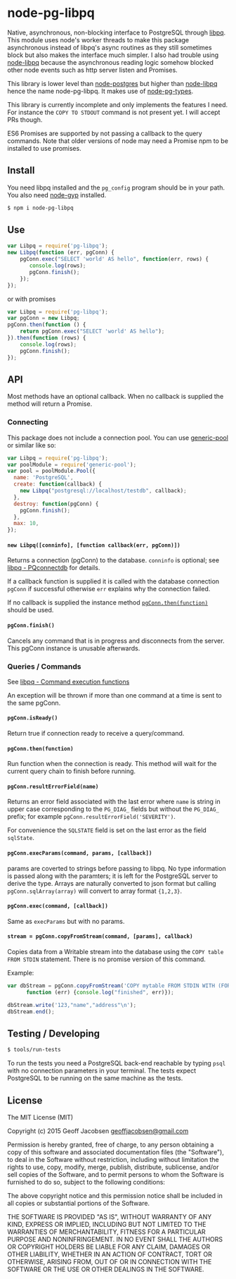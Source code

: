 # node-pg-libpq

Native, asynchronous, non-blocking interface to PostgreSQL through
[libpq](http://www.postgresql.org/docs/9.4/static/libpq.html). This module uses node's worker
threads to make this package asynchronous instead of libpq's async routines as they still sometimes
block but also makes the interface much simpler. I also had trouble using
[node-libpq](https://github.com/brianc/node-libpq) because the asynchronous reading logic somehow
blocked other node events such as http server listen and Promises.

This library is lower level than [node-postgres](https://github.com/brianc/node-postgres) but higher
 than [node-libpq](https://github.com/brianc/node-libpq) hence the name node-pg-libpq. It
 makes use of [node-pg-types](https://github.com/brianc/node-pg-types).

This library is currently incomplete and only implements the features I need. For instance the `COPY
TO STDOUT` command is not present yet. I will accept PRs though.

ES6 Promises are supported by not passing a callback to the query commands. Note that older versions
of node may need a Promise npm to be installed to use promises.

## Install

You need libpq installed and the `pg_config` program should be in your path.  You also need
[node-gyp](https://github.com/TooTallNate/node-gyp) installed.

```sh
$ npm i node-pg-libpq
```

## Use

```js
var Libpq = require('pg-libpq');
new Libpq(function (err, pgConn) {
    pgConn.exec("SELECT 'world' AS hello", function(err, rows) {
       console.log(rows);
       pgConn.finish();
    });
});
```

or with promises

```js
var Libpq = require('pg-libpq');
var pgConn = new Libpq;
pgConn.then(function () {
    return pgConn.exec("SELECT 'world' AS hello");
}).then(function (rows) {
    console.log(rows);
    pgConn.finish();
});
```


## API

Most methods have an optional callback. When no callback is supplied the method will return a
Promise.

### Connecting

This package does not include a connection pool. You can use
[generic-pool](https://www.npmjs.com/package/generic-pool) or similar like so:

```js
var Libpq = require('pg-libpq');
var poolModule = require('generic-pool');
var pool = poolModule.Pool({
  name: 'PostgreSQL',
  create: function(callback) {
    new Libpq("postgresql://localhost/testdb", callback);
  },
  destroy: function(pgConn) {
    pgConn.finish();
  },
  max: 10,
});
```

#### `new Libpq([conninfo], [function callback(err, pgConn)])`

Returns a connection (pgConn) to the database. `conninfo` is optional; see [libpq -
PQconnectdb](http://www.postgresql.org/docs/9.4/interactive/libpq-connect.html) for
details.

If a callback function is supplied it is called with the database connection `pgConn` if successful
otherwise `err` explains why the connection failed.

If no callback is supplied the instance method [`pgConn.then(function)`](#pgconnthenfunction) should
be used.

#### `pgConn.finish()`

Cancels any command that is in progress and disconnects from the server. This pgConn instance is
unusable afterwards.

### Queries / Commands

See [libpq - Command execution functions](http://www.postgresql.org/docs/9.4/interactive/libpq-exec.html)

An exception will be thrown if more than one command at a time is sent to the same
pgConn.

#### `pgConn.isReady()`

Return true if connection ready to receive a query/command.

#### `pgConn.then(function)`

Run function when the connection is ready. This method will wait for the current query chain to
finish before running.

#### `pgConn.resultErrorField(name)`

Returns an error field associated with the last error where `name` is string in upper case
corresponding to the `PG_DIAG_` fields but without the `PG_DIAG_` prefix; for example
`pgConn.resultErrorField('SEVERITY')`.

For convenience the `SQLSTATE` field is set on the last error as the field `sqlState`.

#### `pgConn.execParams(command, params, [callback])`

params are coverted to strings before passing to libpq. No type information is passed along with the
paramters; it is left for the PostgreSQL server to derive the type. Arrays are naturally converted to
json format but calling `pgConn.sqlArray(array)` will convert to array format `{1,2,3}`.

#### `pgConn.exec(command, [callback])`

Same as `execParams` but with no params.

#### `stream = pgConn.copyFromStream(command, [params], callback)`

Copies data from a Writable stream into the database using the `COPY table FROM STDIN` statement.
There is no promise version of this command.

Example:

```js
var dbStream = pgConn.copyFromStream('COPY mytable FROM STDIN WITH (FORMAT csv) ',
      function (err) {console.log("finished", err)});

dbStream.write('123,"name","address"\n');
dbStream.end();
```

## Testing / Developing

```sh
$ tools/run-tests
```

To run the tests you need a PostgreSQL back-end reachable by typing `psql` with no connection
parameters in your terminal. The tests expect PostgreSQL to be running on the same machine as the
tests.


## License

The MIT License (MIT)

Copyright (c) 2015 Geoff Jacobsen <geoffjacobsen@gmail.com>

Permission is hereby granted, free of charge, to any person obtaining a copy
of this software and associated documentation files (the "Software"), to deal
in the Software without restriction, including without limitation the rights
to use, copy, modify, merge, publish, distribute, sublicense, and/or sell
copies of the Software, and to permit persons to whom the Software is
furnished to do so, subject to the following conditions:

The above copyright notice and this permission notice shall be included in
all copies or substantial portions of the Software.

THE SOFTWARE IS PROVIDED "AS IS", WITHOUT WARRANTY OF ANY KIND, EXPRESS OR
IMPLIED, INCLUDING BUT NOT LIMITED TO THE WARRANTIES OF MERCHANTABILITY,
FITNESS FOR A PARTICULAR PURPOSE AND NONINFRINGEMENT. IN NO EVENT SHALL THE
AUTHORS OR COPYRIGHT HOLDERS BE LIABLE FOR ANY CLAIM, DAMAGES OR OTHER
LIABILITY, WHETHER IN AN ACTION OF CONTRACT, TORT OR OTHERWISE, ARISING FROM,
OUT OF OR IN CONNECTION WITH THE SOFTWARE OR THE USE OR OTHER DEALINGS IN
THE SOFTWARE.
